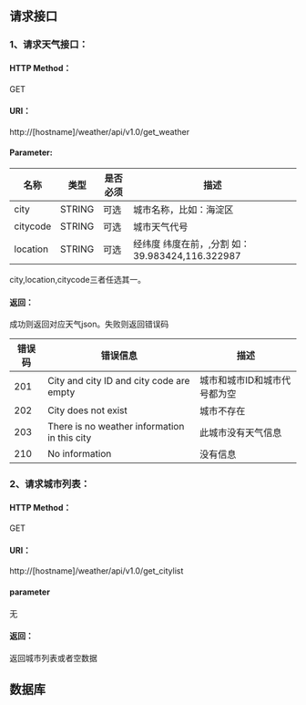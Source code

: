 ## 请求接口

### 1、请求天气接口：

#### HTTP Method：
GET

#### URI： 

http://[hostname]/weather/api/v1.0/get_weather

#### Parameter:

名称	|类型	|是否必须	|描述
---|---|---|---
city|	STRING	|可选	|城市名称，比如：海淀区
citycode|	STRING|	可选|城市天气代号
location|	STRING|	可选|	经纬度 纬度在前，,分割 如：39.983424,116.322987

city,location,citycode三者任选其一。

#### 返回：
成功则返回对应天气json。失败则返回错误码

错误码 | 错误信息 | 描述
---|---|---
201	|City and city ID and city code are empty|城市和城市ID和城市代号都为空
202	|City does not exist	|城市不存在
203	|There is no weather information in this city	|此城市没有天气信息
210	|No information	|没有信息

### 2、请求城市列表：

#### HTTP Method：
GET

#### URI： 

http://[hostname]/weather/api/v1.0/get_citylist

#### parameter

无

#### 返回：

返回城市列表或者空数据

## 数据库

